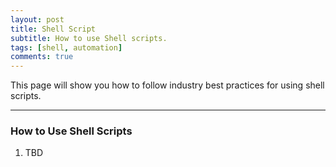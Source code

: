 ```yaml
---
layout: post
title: Shell Script
subtitle: How to use Shell scripts.
tags: [shell, automation]
comments: true
---
```

This page will show you how to follow industry best practices for using shell scripts.

---
### How to Use Shell Scripts
1. TBD

